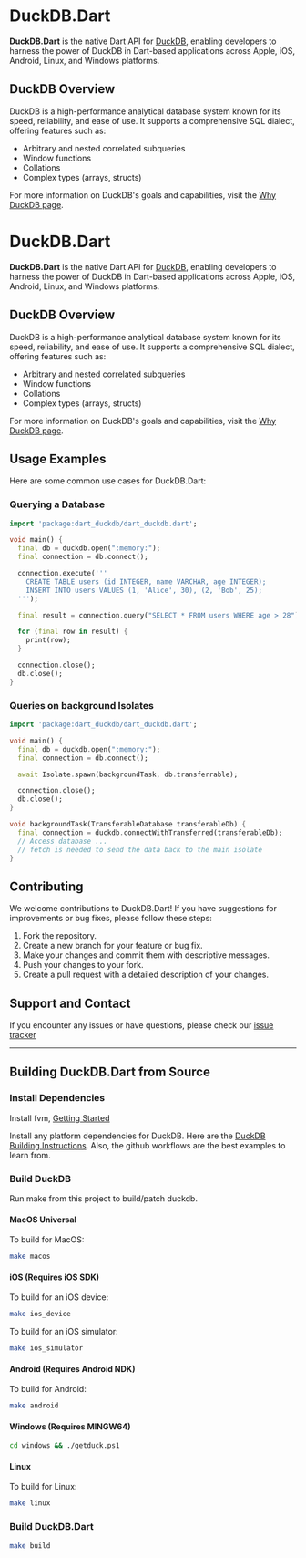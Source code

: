 # DuckDB.Dart

**DuckDB.Dart** is the native Dart API for [DuckDB](https://duckdb.org/), enabling developers to harness the power of DuckDB in Dart-based applications across Apple, iOS, Android, Linux, and Windows platforms.

## DuckDB Overview

DuckDB is a high-performance analytical database system known for its speed, reliability, and ease of use. It supports a comprehensive SQL dialect, offering features such as:

- Arbitrary and nested correlated subqueries
- Window functions
- Collations
- Complex types (arrays, structs)

For more information on DuckDB's goals and capabilities, visit the [Why DuckDB page](https://duckdb.org/why_duckdb).
# DuckDB.Dart

**DuckDB.Dart** is the native Dart API for [DuckDB](https://duckdb.org/), enabling developers to harness the power of DuckDB in Dart-based applications across Apple, iOS, Android, Linux, and Windows platforms.

## DuckDB Overview

DuckDB is a high-performance analytical database system known for its speed, reliability, and ease of use. It supports a comprehensive SQL dialect, offering features such as:

- Arbitrary and nested correlated subqueries
- Window functions
- Collations
- Complex types (arrays, structs)

For more information on DuckDB's goals and capabilities, visit the [Why DuckDB page](https://duckdb.org/why_duckdb).

## Usage Examples

Here are some common use cases for DuckDB.Dart:

### Querying a Database

```dart
import 'package:dart_duckdb/dart_duckdb.dart';

void main() {
  final db = duckdb.open(":memory:");
  final connection = db.connect();

  connection.execute('''
    CREATE TABLE users (id INTEGER, name VARCHAR, age INTEGER);
    INSERT INTO users VALUES (1, 'Alice', 30), (2, 'Bob', 25);
  ''');

  final result = connection.query("SELECT * FROM users WHERE age > 28").fetchAll();

  for (final row in result) {
    print(row);
  }

  connection.close();
  db.close();
}
```

### Queries on background Isolates

```dart
import 'package:dart_duckdb/dart_duckdb.dart';

void main() {
  final db = duckdb.open(":memory:");
  final connection = db.connect();

  await Isolate.spawn(backgroundTask, db.transferrable);

  connection.close();
  db.close();
}

void backgroundTask(TransferableDatabase transferableDb) {
  final connection = duckdb.connectWithTransferred(transferableDb);
  // Access database ...
  // fetch is needed to send the data back to the main isolate
}

```

## Contributing

We welcome contributions to DuckDB.Dart! If you have suggestions for improvements or bug fixes, please follow these steps:

1. Fork the repository.
2. Create a new branch for your feature or bug fix.
3. Make your changes and commit them with descriptive messages.
4. Push your changes to your fork.
5. Create a pull request with a detailed description of your changes.

## Support and Contact

If you encounter any issues or have questions, please check our [issue tracker](https://github.com/TigerEyeLabs/duckdb-dart/issues)

---


## Building DuckDB.Dart from Source

### Install Dependencies

Install fvm, [Getting Started](https://fvm.app/documentation/getting-started/installation)

Install any platform dependencies for DuckDB. Here are the [DuckDB Building Instructions](https://duckdb.org/docs/dev/building/build_instructions.html). Also, the github workflows are the best examples to learn from.

### Build DuckDB

Run make from this project to build/patch duckdb.

#### MacOS Universal

To build for MacOS:

```sh
make macos
```

#### iOS (Requires iOS SDK)

To build for an iOS device:

```sh
make ios_device
```

To build for an iOS simulator:

```sh
make ios_simulator
```

#### Android (Requires Android NDK)

To build for Android:

```sh
make android
```

#### Windows (Requires MINGW64)

```sh
cd windows && ./getduck.ps1
```

#### Linux

To build for Linux:

```sh
make linux
```

### Build DuckDB.Dart

```sh
make build
```
